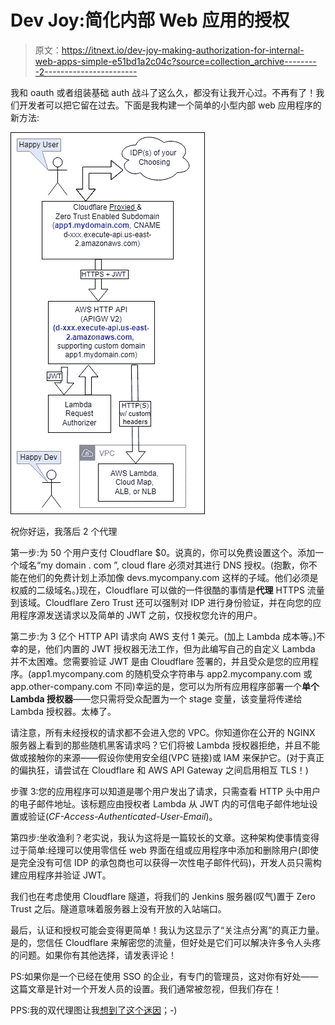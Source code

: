 # Dev Joy:简化内部 Web 应用的授权

> 原文：<https://itnext.io/dev-joy-making-authorization-for-internal-web-apps-simple-e51bd1a2c04c?source=collection_archive---------2----------------------->

我和 oauth 或者组装基础 auth 战斗了这么久，都没有让我开心过。不再有了！我们开发者可以把它留在过去。下面是我构建一个简单的小型内部 web 应用程序的新方法:

![](img/e39bab0e857b5d31ff992caa55d2e168.png)

祝你好运，我落后 2 个代理

第一步:为 50 个用户支付 Cloudflare $0。说真的，你可以免费设置这个。添加一个域名“my domain . com ”, cloud flare 必须对其进行 DNS 授权。(抱歉，你不能在他们的免费计划上添加像 devs.mycompany.com 这样的子域。他们必须是权威的二级域名。)现在，Cloudflare 可以做的一件很酷的事情是**代理** HTTPS 流量到该域。Cloudflare Zero Trust 还可以强制对 IDP 进行身份验证，并在向您的应用程序源发送请求以及简单的 JWT 之前，仅授权您允许的用户。

第二步:为 3 亿个 HTTP API 请求向 AWS 支付 1 美元。(加上 Lambda 成本等。)不幸的是，他们内置的 JWT 授权器无法工作，但为此编写自己的自定义 Lambda 并不太困难。您需要验证 JWT 是由 Cloudflare 签署的，并且受众是您的应用程序。(app1.mycompany.com 的随机受众字符串与 app2.mycompany.com 或 app.other-company.com 不同)幸运的是，您可以为所有应用程序部署一个**单个 Lambda 授权器**——您只需将受众配置为一个 stage 变量，该变量将传递给 Lambda 授权器。太棒了。

请注意，所有未经授权的请求都不会进入您的 VPC。你知道你在公开的 NGINX 服务器上看到的那些随机黑客请求吗？它们将被 Lambda 授权器拒绝，并且不能做或接触你的来源——假设你使用安全组(VPC 链接)或 IAM 来保护它。(对于真正的偏执狂，请尝试在 Cloudflare 和 AWS API Gateway 之间启用相互 TLS！)

步骤 3:您的应用程序可以知道是哪个用户发出了请求，只需查看 HTTP 头中用户的电子邮件地址。该标题应由授权者 Lambda 从 JWT 内的可信电子邮件地址设置或验证(*CF-Access-Authenticated-User-Email*)。

第四步:坐收渔利？老实说，我认为这将是一篇较长的文章。这种架构使事情变得过于简单:经理可以使用零信任 web 界面在组或应用程序中添加和删除用户(即使是完全没有可信 IDP 的承包商也可以获得一次性电子邮件代码)，开发人员只需构建应用程序并验证 JWT。

我们也在考虑使用 Cloudflare 隧道，将我们的 Jenkins 服务器(叹气)置于 Zero Trust 之后。隧道意味着服务器上没有开放的入站端口。

最后，认证和授权可能会变得更简单！我认为这显示了“关注点分离”的真正力量。是的，您信任 Cloudflare 来解密您的流量，但好处是它们可以解决许多令人头疼的问题。如果你有其他选择，请发表评论！

PS:如果你是一个已经在使用 SSO 的企业，有专门的管理员，这对你有好处——这篇文章是针对一个开发人员的设置。我们通常被忽视，但我们存在！

PPS:我的双代理图让我[想到了这个迷因](https://knowyourmeme.com/memes/good-luck-im-behind-7-proxies)；-)